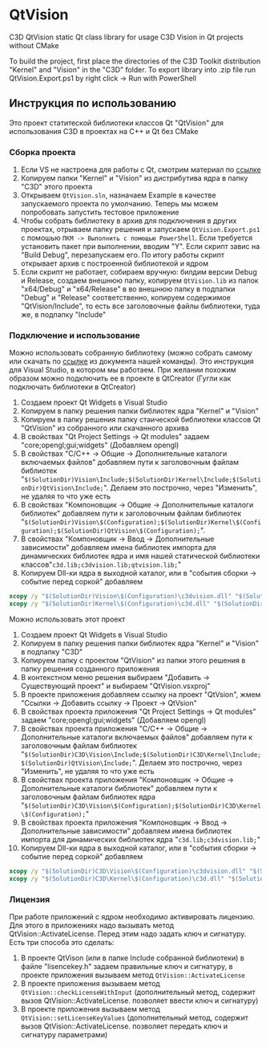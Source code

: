 # QtVision

C3D QtVision static Qt class library for usage C3D Vision in Qt projects without CMake

To build the project, first place the directories of the C3D Toolkit distribution "Kernel" and "Vision" in the "C3D" folder.
To export library into .zip file run QtVision.Export.ps1 by right click -> Run with PowerShell

## Инструкция по использованию

Это проект статитеской библиотеки классов Qt "QtVision" для использования C3D в проектах на C++ и Qt без CMake

### Сборка проекта

1. Если VS не настроена для работы с Qt, смотрим материал по [ссылке](http://wiki.mpu-cloud.ru/c3d-vision-getting-started)
1. Копируем папки "Kernel" и "Vision" из дистрибутива ядра в папку "C3D" этого проекта
1. Открываем `QtVision.sln`, назначаем Example в качестве запускаемого проекта по умолчанию. Теперь мы можем попробовать запустить тестовое приложение
1. Чтобы собрать библиотеку в архив для подключения в других проектах, отрываем папку решения и запускаем `QtVision.Export.ps1` с помошью `ПКМ -> Выполнить с помощью PowerShell`. Если требуется установить пакет при выполнении, вводим "Y". Если скрипт завис на "Build Debug", перезапускаем его. По итогу работы скрипт открывает архив с построенной библиотекой и ядром
1. Если скрипт не работает, собираем вручную: билдим версии Debug и Release, создаем внешнюю папку, копируем `QtVision.lib` из папок "x64/Debug" и "x64/Release" в во внешнюю папку в подпапки "Debug" и "Release" соответственно, копируем содержимое "QtVision/Include", то есть все заголовочные файлы библиотеки, туда же, в подпапку "Include"

### Подключение и использование

Можно использовать собранную библиотеку (можно собрать самому или скачать по [ссылке](https://clck.ru/YsCKE) из документа нашей команды). Это инструкция для Visual Studio, в котором мы работаем. При желании похожим образом можно подключить ее в проекте в QtCreator (Гугли как подключать библиотеки в QtCreator)

1. Создаем проект Qt Widgets в Visual Studio
1. Копируем в папку решения папки библиотек ядра "Kernel" и "Vision"
1. Копируем в папку решения папку стаической библиотеки классов Qt "QtVision" из собранного или скачанного архива
1. В свойствах "Qt Project Settings -> Qt modules" задаем "core;opengl;gui;widgets" (Добавляем opengl)
1. В свойствах "C/C++ -> Общие -> Дополнительные каталоги включаемых файлов" добавляем пути к заголовочным файлам библиотек "`$(SolutionDir)Vision\Include;$(SolutionDir)Kernel\Include;$(SolutionDir)QtVision\Include;`". Делаем это построчно, через "Изменить", не удаляя то что уже есть
1. В свойствах "Компоновщик -> Общие -> Дополнительные каталоги библиотек" добавляем пути к заголовочным файлам библиотек "`$(SolutionDir)Vision\$(Configuration);$(SolutionDir)Kernel\$(Configuration);$(SolutionDir)QtVision\$(Configuration);`".
1. В свойствах "Компоновщик -> Ввод -> Дополнительные зависимости" добавляем имена библиотек импорта для динамических библиотек ядра и имя нашей статической библиотеки классов"`c3d.lib;c3dvision.lib;qtvision.lib;`"
1. Копируем Dll-ки ядра в выходной каталог, или в "события сборки -> событие перед соркой" добавляем

```cmd
xcopy /y "$(SolutionDir)Vision\$(Configuration)\c3dvision.dll" "$(SolutionDir)$(Platform)\$(Configuration)"
xcopy /y "$(SolutionDir)Kernel\$(Configuration)\c3d.dll" "$(SolutionDir)$(Platform)\$(Configuration)"
```

Можно использовать этот проект

1. Создаем проект Qt Widgets в Visual Studio
1. Копируем в папку решения папки библиотек ядра "Kernel" и "Vision" в подпапку "C3D"
1. Копируем папку с проектом "QtVision" из папки этого решения в папку решения созданного приложения
1. В контекстном меню решения выбираем "Добавить -> Существующий проект" и выбираем "QtVision.vsxproj"
1. В проекте приложения добавляем ссылку на проект "QtVsion", жмем "Ссылки -> Добавить ссылку -> Проект -> QtVsion"
1. В свойствах проекта приложения "Qt Project Settings -> Qt modules" задаем "core;opengl;gui;widgets" (Добавляем opengl)
1. В свойствах проекта приложения "C/C++ -> Общие -> Дополнительные каталоги включаемых файлов" добавляем пути к заголовочным файлам библиотек "`$(SolutionDir)C3D\Vision\Include;$(SolutionDir)C3D\Kernel\Include;$(SolutionDir)QtVision\Include;`". Делаем это построчно, через "Изменить", не удаляя то что уже есть
1. В свойствах проекта приложения "Компоновщик -> Общие -> Дополнительные каталоги библиотек" добавляем пути к заголовочным файлам библиотек ядра "`$(SolutionDir)C3D\Vision\$(Configuration);$(SolutionDir)C3D\Kernel\$(Configuration);`"
1. В свойствах проекта приложения "Компоновщик -> Ввод -> Дополнительные зависимости" добавляем имена библиотек импорта для динамических библиотек ядра "`c3d.lib;c3dvision.lib;`"
1. Копируем Dll-ки ядра в выходной каталог, или в "события сборки -> событие перед соркой" добавляем

```cmd
xcopy /y "$(SolutionDir)C3D\Vision\$(Configuration)\c3dvision.dll" "$(SolutionDir)$(Platform)\$(Configuration)"
xcopy /y "$(SolutionDir)C3D\Kernel\$(Configuration)\c3d.dll" "$(SolutionDir)$(Platform)\$(Configuration)"
```

### Лицензия

При работе приложений с ядром необходимо активировать лицензию. Для этого в приложениях надо вызывать метод QtVision::ActivateLicense. Перед этим надо задать ключ и сигнатуру. Есть три способа это сделать:

1. В проекте QtVison (или в папке Include собранной библиотеки) в файле "lisencekey.h" задаем правильные ключ и сигнатуру, в проекте приложения вызываем метод `QtVision::ActivateLicense`
1. В проекте приложения вызываем метод `QtVision::checkLicenseWithInput` (дополнительный метод, содержит вызов QtVision::ActivateLicense. позволяет ввести ключ и сигнатуру)
1. В проекте приложения вызываем метод `QtVision::setLicenseKeyValues` (дополнительный метод, содержит вызов QtVision::ActivateLicense. позволяет передать ключ и сигнатуру параметрами)
